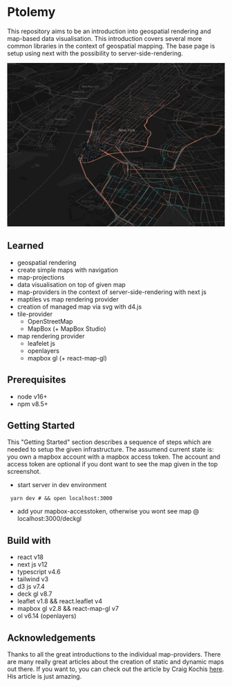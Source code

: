 # Ptolemy

This repository aims to be an introduction into geospatial rendering and map-based data visualisation. This introduction covers several more common libraries in the context of geospatial mapping. The base page is setup using next with the possibility to server-side-rendering.

![alt text](.github/images/deckTimeFrameAnimation.PNG)

## Learned

- geospatial rendering
- create simple maps with navigation
- map-projections
- data visualisation on top of given map
- map-providers in the context of server-side-rendering with next js
- maptiles vs map rendering provider
- creation of managed map via svg with d4.js
- tile-provider
  - OpenStreetMap
  - MapBox (+ MapBox Studio)
- map rendering provider
  - leafelet js
  - openlayers
  - mapbox gl (+ react-map-gl)

## Prerequisites

- node v16+
- npm v8.5+

## Getting Started

This "Getting Started" section describes a sequence of steps which are needed to setup the given infrastructure. The assumend current state is: you own a mapbox account with a mapbox access token. The account and access token are optional if you dont want to see the map given in the top screenshot.

- start server in dev environment

```
 yarn dev # && open localhost:3000
```

- add your mapbox-accesstoken, otherwise you wont see map @ localhost:3000/deckgl

## Build with

- react v18
- next js v12
- typescript v4.6
- tailwind v3
- d3 js v7.4
- deck gl v8.7
- leaflet v1.8 && react.leaflet v4
- mapbox gl v2.8 && react-map-gl v7
- ol v6.14 (openlayers)

## Acknowledgements

Thanks to all the great introductions to the individual map-providers. There are many really great articles about the creation of static and dynamic maps out there. If you want to, you can check out the article by Craig Kochis [here](https://ckochis.com/deck-gl-time-frame-animations). His article is just amazing.
